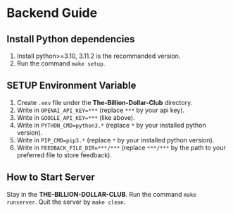 # Backend Guide

## Install Python dependencies

1. Install python>=3.10, 3.11.2 is the recommanded version.
2. Run the command `make setup`.

## SETUP Environment Variable

1. Create `.env` file under the **The-Billion-Dollar-Club** directory.
2. Write in `OPENAI_API_KEY=***` (replace `***` by your api key).
3. Write in `GOOGLE_API_KEY=***` (like above).
4. Write in `PYTHON_CMD=python3.*` (replace `*` by your installed python version).
5. Write in `PIP_CMD=pip3.*` (replace `*` by your installed python version).
6. Write in `FEEDBACK_FILE_DIR=***/***` (replace `***/***` by the path to your preferred file to store feedback).

## How to Start Server

Stay in the **THE-BILLION-DOLLAR-CLUB**. Run the command `make runserver`. Quit the server by `make clean`.
